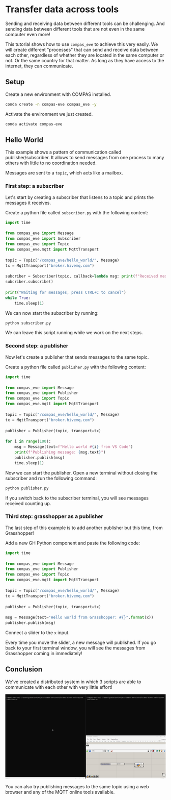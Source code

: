 # Transfer data across tools

Sending and receiving data between different tools can be challenging. And sending data between different tools that are not even in the same computer even more!

This tutorial shows how to use `compas_eve` to achieve this very easily. We will create different "processes" that can send and receive data between each other, regardless of whether they are located in the same computer or not. Or the same country for that matter. As long as they have access to the internet, they can communicate.

## Setup

Create a new environment with COMPAS installed.
```bash
conda create -n compas-eve compas_eve -y
```

Activate the environment we just created.
```bash
conda activate compas-eve
```

## Hello World

This example shows a pattern of communication called publisher/subscriber. It allows to send messages from one process to many others with little to no coordination needed.

Messages are sent to a `topic`, which acts like a mailbox.

### First step: a subscriber

Let's start by creating a subscriber that listens to a topic and prints the messages it receives.

Create a python file called `subscriber.py` with the following content:

```python
import time

from compas_eve import Message
from compas_eve import Subscriber
from compas_eve import Topic
from compas_eve.mqtt import MqttTransport

topic = Topic("/compas_eve/hello_world/", Message)
tx = MqttTransport("broker.hivemq.com")

subcriber = Subscriber(topic, callback=lambda msg: print(f"Received message: {msg.text}"), transport=tx)
subcriber.subscribe()

print("Waiting for messages, press CTRL+C to cancel")
while True:
    time.sleep(1)
```

We can now start the subscriber by running:
```bash
python subscriber.py
```

We can leave this script running while we work on the next steps.

### Second step: a publisher

Now let's create a publisher that sends messages to the same topic.

Create a python file called `publisher.py` with the following content:

```python
import time

from compas_eve import Message
from compas_eve import Publisher
from compas_eve import Topic
from compas_eve.mqtt import MqttTransport

topic = Topic("/compas_eve/hello_world/", Message)
tx = MqttTransport("broker.hivemq.com")

publisher = Publisher(topic, transport=tx)

for i in range(100):
    msg = Message(text=f"Hello world #{i} from VS Code")
    print(f"Publishing message: {msg.text}")
    publisher.publish(msg)
    time.sleep(1)
```

Now we can start the publisher. Open a new terminal without closing the subscriber and run the following command:

```bash
python publisher.py
```

If you switch back to the subscriber terminal, you will see messages received counting up.

### Third step: grasshopper as a publisher

The last step of this example is to add another publisher but this time, from Grasshopper!

Add a new GH Python component and paste the following code:

```python
import time

from compas_eve import Message
from compas_eve import Publisher
from compas_eve import Topic
from compas_eve.mqtt import MqttTransport

topic = Topic("/compas_eve/hello_world/", Message)
tx = MqttTransport("broker.hivemq.com")

publisher = Publisher(topic, transport=tx)

msg = Message(text="Hello world from Grasshopper: #{}".format(x))
publisher.publish(msg)
```

Connect a slider to the `x` input.

Every time you move the slider, a new message will published. If you go back to your first terminal window, you will see the messages from Grasshopper coming in immediately!

## Conclusion

We've created a distributed system in which 3 scripts are able to communicate with each other with very little effort!

![EVE demo](compas-eve-demo.gif)

You can also try publishing messages to the same topic using a web browser and any of the MQTT online tools available.